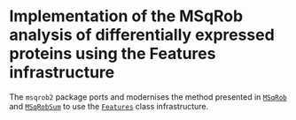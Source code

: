 # Implementation of the MSqRob analysis of differentially expressed proteins using the Features infrastructure

The `msqrob2` package ports and modernises the method presented in
[`MSqRob`](https://github.com/statOmics/MSqRob) and
[`MSqRobSum`](https://github.com/statOmics/MSqRobSum) to use the
[`Features`](https://rformassspectrometry.github.io/Features/articles/Features.html)
class infrastructure.
